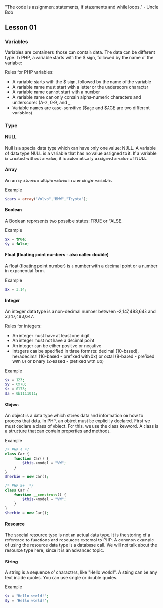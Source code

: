"The code is assignment statements, if statements and while loops." - Uncle Bob

## Lesson 01
### Variables
Variables are containers, those can contain data. The data can be different type. In PHP, a variable starts with the $ sign, followed by the name of the variable:

Rules for PHP variables:
- A variable starts with the $ sign, followed by the name of the variable
- A variable name must start with a letter or the underscore character
- A variable name cannot start with a number
- A variable name can only contain alpha-numeric characters and underscores (A-z, 0-9, and _ )
- Variable names are case-sensitive ($age and $AGE are two different variables)
### Type
#### NULL
Null is a special data type which can have only one value: NULL.
A variable of data type NULL is a variable that has no value assigned to it.
If a variable is created without a value, it is automatically assigned a value of NULL.
#### Array
An array stores multiple values in one single variable.

Example
```php
$cars = array("Volvo","BMW","Toyota");
```
#### Boolean
A Boolean represents two possible states: TRUE or FALSE.

Example
```php
$x = true;
$y = false;
```
#### Float (floating point numbers - also called double)
A float (floating point number) is a number with a decimal point or a number in exponential form.

Example
```php
$x = 3.14;
```
#### Integer
An integer data type is a non-decimal number between -2,147,483,648 and 2,147,483,647.

Rules for integers:
- An integer must have at least one digit
- An integer must not have a decimal point
- An integer can be either positive or negative
- Integers can be specified in three formats: decimal (10-based), hexadecimal (16-based - prefixed with 0x) or octal (8-based - prefixed with 0) or binary (2-based - prefixed with 0b)

Example
```php
$x = 123;
$y = 0x7B;
$z = 0173;
$a = 0b1111011;
```
#### Object
An object is a data type which stores data and information on how to process that data.
In PHP, an object must be explicitly declared.
First we must declare a class of object. For this, we use the class keyword. A class is a structure that can contain properties and methods.

Example
```php
/* PHP 4 */
class Car {
    function Car() {
        $this->model = "VW";
    }
}
$herbie = new Car();
```
```php
/* PHP 5+  */
class Car {
    function __construct() {
        $this->model = "VW";
    }
}
$herbie = new Car();
```
#### Resource
The special resource type is not an actual data type. It is the storing of a reference to functions and resources external to PHP.
A common example of using the resource data type is a database call.
We will not talk about the resource type here, since it is an advanced topic.
#### String
A string is a sequence of characters, like "Hello world!".
A string can be any text inside quotes. You can use single or double quotes.

Example
```php
$x = "Hello world!";
$y = 'Hello world!';
```